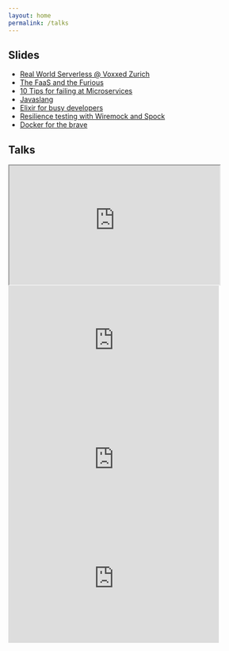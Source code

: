 ```yaml
---
layout: home
permalink: /talks
---
```


<div class="home">

<!-- <h2>Speaker profile</h2>

<div class="event">
  <span class="date"></span>
  <span class="venue"></span>
  <span class="title"></span>

  As seen in:
Devoxx Belgium Javaland DevCon Voxxed Vienna Topconf
Berlin Expert Days Code.Talks
Java User Group Hamburg Java User Group Mannheim

</div> -->

<h2>Slides</h2>

<ul>
  <li><a href="/assets/media/2018-03-08/real_world_serverless_20180307-voxxed-zurich.pdf">Real World Serverless @ Voxxed Zurich</a></li>
  <li><a href="https://www.slideshare.net/koenighotze/the-faas-and-the-furious">The FaaS and the Furious</a></li>
  <li><a href="https://www.slideshare.net/koenighotze/10-tips-for-failing-at-microservices-badly-bedcon-2017">10 Tips for failing at Microservices</a></li>
  <li><a href="https://www.slideshare.net/koenighotze/javaslang-javaland20170327nodemonocopyright">Javaslang</a></li>
  <li><a href="https://www.slideshare.net/koenighotze/elixir-easy-fun-for-busy-developers-devoxx-2016">Elixir for busy developers</a></li>
  <li><a href="https://www.slideshare.net/koenighotze/resilience-testing-with-wiremock-and-spock">Resilience testing with Wiremock and Spock</a></li>
  <li><a href="https://www.slideshare.net/koenighotze/docker-for-the-brave">Docker for the brave</a></li>
</ul>

<h2>Talks</h2>
<div class="videosContainer">
  <div class="video">
      <iframe width="425" height="240" src="https://www.youtube.com/embed/stNj2wmp_Vw" allow="encrypted-media" allowfullscreen></iframe>
  </div>
  <div class="video">
    <iframe width="425" height="240" src="https://www.youtube.com/embed/naNN_gJas2A" frameborder="0" allow="encrypted-media" allowfullscreen></iframe>
  </div>
  <div class="video">
    <iframe width="425" height="240" src="https://www.youtube.com/embed/X0tjziAQfNQ" frameborder="0" allow="encrypted-media" allowfullscreen></iframe>
  </div>
  <div class="video">
    <iframe width="425" height="240" src="https://www.youtube.com/embed/5M3AzAk70SM" frameborder="0" allow="encrypted-media" allowfullscreen></iframe>
  </div>
</div>


</div>